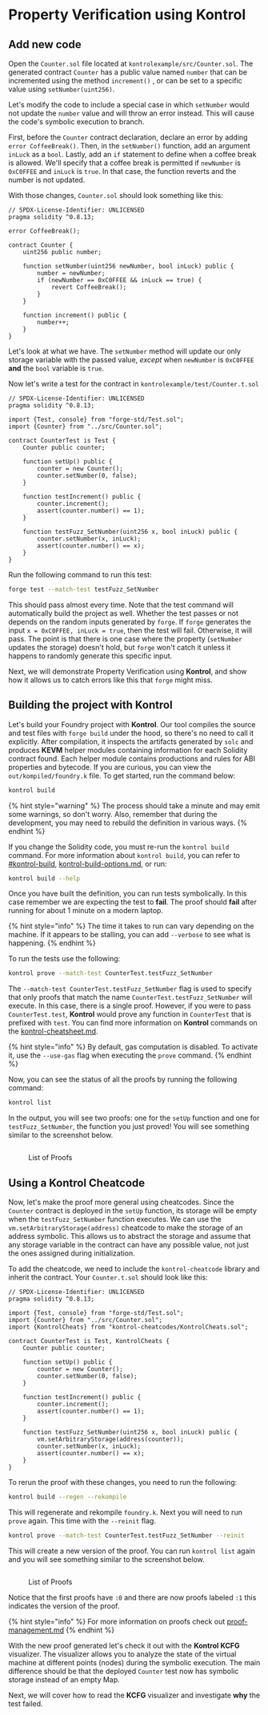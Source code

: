 # Property Verification using Kontrol

## Add new code

Open the `Counter.sol` file located at `kontrolexample/src/Counter.sol`. The generated contract `Counter` has a public value named `number` that can be incremented using the method `increment()` , or can be set to a specific value using `setNumber(uint256)`.

Let's modify the code to include a special case in which `setNumber` would not update the `number` value and will throw an error instead. This will cause the code's symbolic execution to branch.

First, before the `Counter` contract declaration, declare an error by adding `error CoffeeBreak()`. Then, in the `setNumber()` function, add an argument `inLuck` as a `bool`. Lastly, add an `if` statement to define when a coffee break is allowed. We'll specify that a coffee break is permitted if `newNumber` is `0xC0FFEE` and `inLuck` is `true`. In that case, the function reverts and the number is not updated.

With those changes, `Counter.sol` should look something like this:

```solidity
// SPDX-License-Identifier: UNLICENSED
pragma solidity ^0.8.13;

error CoffeeBreak();

contract Counter {
    uint256 public number;

    function setNumber(uint256 newNumber, bool inLuck) public {
        number = newNumber;
        if (newNumber == 0xC0FFEE && inLuck == true) {
            revert CoffeeBreak();
        }
    }

    function increment() public {
        number++;
    }
}
```

Let's look at what we have. The `setNumber` method will update our only storage variable with the passed value, _except_ when `newNumber` is `0xC0FFEE` **and** the `bool` variable is `true`.

Now let's write a test for the contract in `kontrolexample/test/Counter.t.sol`

```solidity
// SPDX-License-Identifier: UNLICENSED
pragma solidity ^0.8.13;

import {Test, console} from "forge-std/Test.sol";
import {Counter} from "../src/Counter.sol";

contract CounterTest is Test {
    Counter public counter;

    function setUp() public {
        counter = new Counter();
        counter.setNumber(0, false);
    }

    function testIncrement() public {
        counter.increment();
        assert(counter.number() == 1);
    }

    function testFuzz_SetNumber(uint256 x, bool inLuck) public {
        counter.setNumber(x, inLuck);
        assert(counter.number() == x);
    }
}
```

Run the following command to run this test:

```bash
forge test --match-test testFuzz_SetNumber
```

This should pass almost every time. Note that the test command will automatically build the project as well. Whether the test passes or not depends on the random inputs generated by `forge`. If `forge` generates the input `x = 0xC0FFEE, inLuck = true`, then the test will fail. Otherwise, it will pass. The point is that there is one case where the property (`setNumber` updates the storage) doesn't hold, but `forge` won't catch it unless it happens to randomly generate this specific input.

Next, we will demonstrate Property Verification using **Kontrol**, and show how it allows us to catch errors like this that `forge` might miss.

## Building the project with Kontrol

Let's build your Foundry project with **Kontrol**. Our tool compiles the source and test files with `forge build` under the hood, so there's no need to call it explicitly. After compilation, it inspects the artifacts generated by `solc` and produces **KEVM** helper modules containing information for each Solidity contract found. Each helper module contains productions and rules for ABI properties and bytecode. If you are curious, you can view the `out/kompiled/foundry.k` file. To get started, run the command below:

```sh
kontrol build
```

{% hint style="warning" %}
The process should take a minute and may emit some warnings, so don't worry. Also, remember that during the development, you may need to rebuild the definition in various ways.
{% endhint %}

If you change the Solidity code, you must re-run the `kontrol build` command. For more information about `kontrol build`, you can refer to [#kontrol-build](../../cheatsheets/kontrol-cheatsheet.md#kontrol-build "mention"), [kontrol-build-options.md](../../glossary/kontrol-build-options.md "mention"), or run:

```bash
kontrol build --help
```

Once you have built the definition, you can run tests symbolically. In this case remember we are expecting the test to **fail**. The proof should **fail** after running for about 1 minute on a modern laptop.

{% hint style="info" %}
The time it takes to run can vary depending on the machine. If it appears to be stalling, you can add `--verbose` to see what is happening.
{% endhint %}

To run the tests use the following:

```bash
kontrol prove --match-test CounterTest.testFuzz_SetNumber
```

The `--match-test CounterTest.testFuzz_SetNumber` flag is used to specify that only proofs that match the name `CounterTest.testFuzz_SetNumber` will execute. In this case, there is a single proof. However, if you were to pass `CounterTest.test`, **Kontrol** would prove any function in `CounterTest` that is prefixed with `test`. You can find more information on **Kontrol** commands on the [kontrol-cheatsheet.md](../../cheatsheets/kontrol-cheatsheet.md "mention").

{% hint style="info" %}
By default, gas computation is disabled. To activate it, use the `--use-gas` flag when executing the `prove` command.
{% endhint %}

Now, you can see the status of all the proofs by running the following command:

```bash
kontrol list
```

In the output, you will see two proofs: one for the `setUp` function and one for `testFuzz_SetNumber`, the function you just proved! You will see something similar to the screenshot below.

<figure><img src="../../.gitbook/assets/Screenshot 2024-03-05 at 7.13.46 PM.png" alt=""><figcaption><p>List of Proofs</p></figcaption></figure>

## Using a Kontrol Cheatcode

Now, let's make the proof more general using cheatcodes. Since the `Counter` contract is deployed in the `setUp` function, its storage will be empty when the `testFuzz_SetNumber` function executes. We can use the `vm.setArbitraryStorage(address)` cheatcode to make the storage of an address symbolic. This allows us to abstract the storage and assume that any storage variable in the contract can have any possible value, not just the ones assigned during initialization.

To add the cheatcode, we need to include the `kontrol-cheatcode` library and inherit the contract. Your `Counter.t.sol` should look like this:

```solidity
// SPDX-License-Identifier: UNLICENSED
pragma solidity ^0.8.13;

import {Test, console} from "forge-std/Test.sol";
import {Counter} from "../src/Counter.sol";
import {KontrolCheats} from "kontrol-cheatcodes/KontrolCheats.sol";

contract CounterTest is Test, KontrolCheats {
    Counter public counter;

    function setUp() public {
        counter = new Counter();
        counter.setNumber(0, false);
    }

    function testIncrement() public {
        counter.increment();
        assert(counter.number() == 1);
    }

    function testFuzz_SetNumber(uint256 x, bool inLuck) public {
        vm.setArbitraryStorage(address(counter));
        counter.setNumber(x, inLuck);
        assert(counter.number() == x);
    }
}
```

To rerun the proof with these changes, you need to run the following:

```bash
kontrol build --regen --rekompile
```

This will regenerate and rekompile `foundry.k`. Next you will need to run `prove` again. This time with the `--reinit` flag.

```bash
kontrol prove --match-test CounterTest.testFuzz_SetNumber --reinit
```

This will create a new version of the proof. You can run `kontrol list` again and you will see something similar to the screenshot below.

<figure><img src="../../.gitbook/assets/Screenshot 2024-03-05 at 7.21.14 PM.png" alt=""><figcaption><p>List of Proofs</p></figcaption></figure>

Notice that the first proofs have `:0` and there are now proofs labeled `:1` this indicates the version of the proof.

{% hint style="info" %}
For more information on proofs check out [proof-management.md](proof-management.md "mention")
{% endhint %}

With the new proof generated let's check it out with the **Kontrol KCFG** visualizer. The visualizer allows you to analyze the state of the virtual machine at different points (nodes) during the symbolic execution. The main difference should be that the deployed `Counter` test now has symbolic storage instead of an empty Map.

Next, we will cover how to read the **KCFG** visualizer and investigate **why** the test failed.
